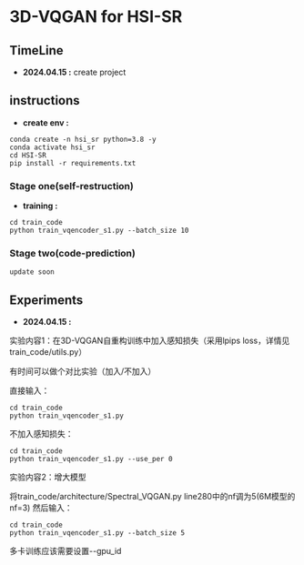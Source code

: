 # 3D-VQGAN for HSI-SR

## TimeLine

- **2024.04.15 :** create project

## instructions

- **create env :**
```
conda create -n hsi_sr python=3.8 -y
conda activate hsi_sr
cd HSI-SR
pip install -r requirements.txt
```

### Stage one(self-restruction)
- **training :**
```
cd train_code
python train_vqencoder_s1.py --batch_size 10
```

### Stage two(code-prediction)
```
update soon
```

## Experiments

- **2024.04.15 :** 

实验内容1：在3D-VQGAN自重构训练中加入感知损失（采用lpips loss，详情见train_code/utils.py）

有时间可以做个对比实验（加入/不加入）

直接输入：
```
cd train_code
python train_vqencoder_s1.py 
```
不加入感知损失：
```
cd train_code
python train_vqencoder_s1.py --use_per 0
```
实验内容2：增大模型

将train_code/architecture/Spectral_VQGAN.py line280中的nf调为5(6M模型的nf=3)
然后输入：
```
cd train_code
python train_vqencoder_s1.py --batch_size 5

```
多卡训练应该需要设置--gpu_id

